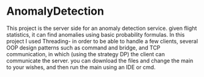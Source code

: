# AnomalyDetection

This project is the server side for an anomaly detection service. given flight statistics, it can find anomalies using basic probability formulas.
In this project I used Threading- in order to be able to handle a few clients, several OOP design patterns such as command and bridge, and TCP communication,
in which (using the strategy DP) the client can communicate the server. you can download the files and change the main to your wishes, and then run the main using an IDE or cmd.
